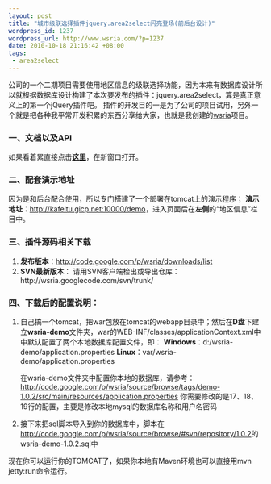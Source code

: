 ```yaml
--- 
layout: post
title: "城市级联选择插件jquery.area2select闪亮登场(前后台设计)"
wordpress_id: 1237
wordpress_url: http://www.wsria.com/?p=1237
date: 2010-10-18 21:16:42 +08:00
tags: 
 - area2select
---
```

公司的一个二期项目需要使用地区信息的级联选择功能，因为本来有数据库设计所以就根据数据库设计构建了本次要发布的插件：jquery.area2select，算是真正意义上的第一个jQuery插件吧。
插件的开发目的一是为了公司的项目试用，另外一个就是把各种我平常开发积累的东西分享给大家，也就是我创建的<a href="http://code.google.com/p/wsria/" target="_blank">wsria</a>项目。
<h3>一、文档以及API</h3>
如果看着累直接点击<a href="http://www.kafeitu.me/demo/plugins/area2select/area-plugin-caption.html" target="_blank"><strong>这里</strong></a>，在新窗口打开。
<h3>二、配套演示地址</h3>
因为是和后台配合使用，所以专门搭建了一个部署在tomcat上的演示程序；
<strong>演示地址：</strong><a href="http://kafeitu.gicp.net:10000/demo" target="_blank">http://kafeitu.gicp.net:10000/demo</a>，进入页面后在<strong>左侧</strong>的“地区信息”栏目中。
<!--more-->
<h3>三、插件源码相关下载</h3>
<ol>
	<li><strong>发布版本</strong>：<a href="http://code.google.com/p/wsria/downloads/list" target="_blank">http://code.google.com/p/wsria/downloads/list</a></li>
	<li><strong>SVN最新版本</strong>：
请用SVN客户端检出或导出仓库：http://wsria.googlecode.com/svn/trunk/</li>
</ol>
<h3>四、下载后的配置说明：</h3>
<ol>
	<li>自己搞一个tomcat，把war包放在tomcat的webapp目录中；然后在<strong>D盘</strong>下建立<strong>wsria-demo</strong>文件夹，war的WEB-INF/classes/applicationContext.xml中中默认配置了两个本地数据库配置文件，即：
<strong>Windows</strong>：d:/wsria-demo/application.properties
<strong>Linux</strong>：var/wsria-demo/application.properties

在wsria-demo文件夹中配置你本地的数据库，请参考：
<a href="http://code.google.com/p/wsria/source/browse/tags/demo-1.0.2/src/main/resources/application.properties" target="_blank">http://code.google.com/p/wsria/source/browse/tags/demo-1.0.2/src/main/resources/application.properties</a>
你需要修改的是17、18、19行的配置，主要是修改本地mysql的数据库名称和用户名密码</li>
	<li>接下来把sql脚本导入到你的数据库中，脚本在<a href="http://code.google.com/p/wsria/source/browse/#svn/repository/1.0.2" target="_blank">http://code.google.com/p/wsria/source/browse/#svn/repository/1.0.2</a>的wsria-demo-1.0.2.sql中</li>
</ol>
现在你可以运行你的TOMCAT了，如果你本地有Maven环境也可以直接用mvn jetty:run命令运行。
